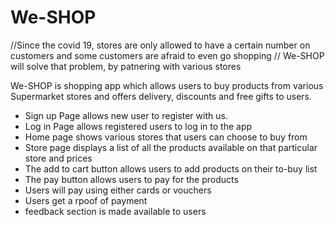 # We-SHOP

//Since the covid 19, stores are only allowed to have a certain number on customers and some customers are afraid to even go shopping
// We-SHOP will solve that problem, by patnering with various stores

We-SHOP is shopping app which allows users to buy products from various Supermarket stores and offers delivery, discounts and free gifts to users.
- Sign up Page allows new user to register with us.
- Log in Page allows registered users to log in to the app
- Home page shows various stores that users can choose to buy from
- Store page displays a list of all the products available on that particular store and prices
- The add to cart button allows users to add products on their to-buy list
- The pay button allows users to pay for the products
- Users will pay using either cards or vouchers
- Users get a rpoof of payment
- feedback section is made available to users
